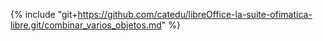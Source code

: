 {% include "git+https://github.com/catedu/libreOffice-la-suite-ofimatica-libre.git/combinar_varios_objetos.md" %}